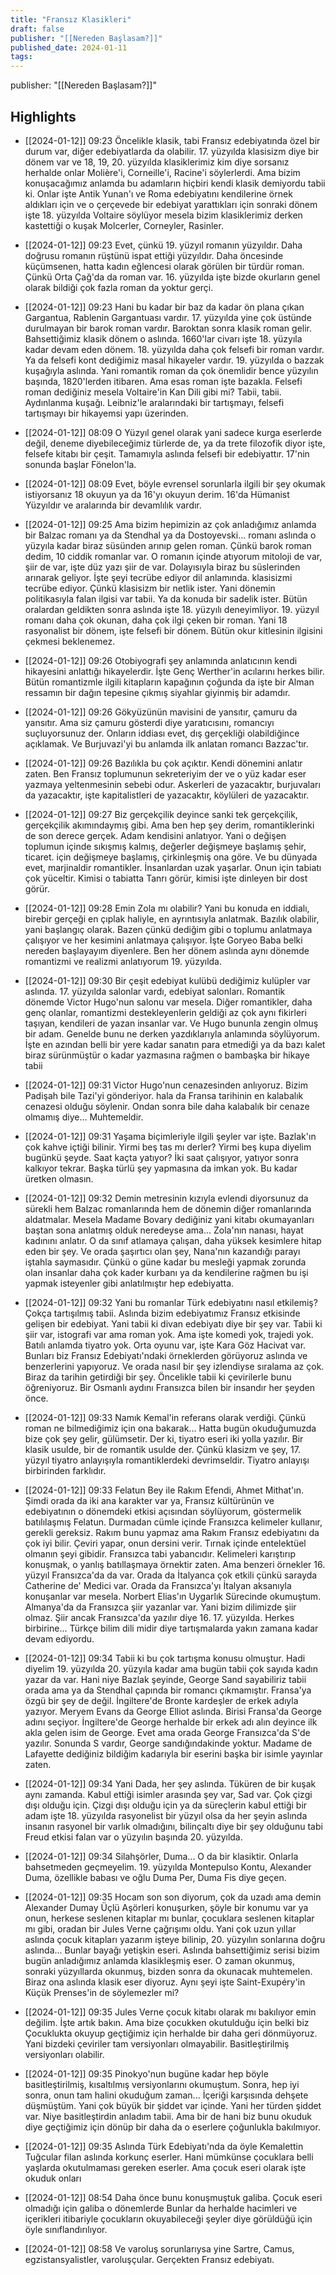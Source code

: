 ```yaml
---
title: "Fransız Klasikleri"
draft: false
publisher: "[[Nereden Başlasam?]]"
published_date: 2024-01-11
tags:
---
```

publisher: "[[Nereden Başlasam?]]"


## Highlights
* [[2024-01-12]] 09:23  Öncelikle klasik, tabi Fransız edebiyatında özel bir durum var, diğer edebiyatlarda da olabilir. 17. yüzyılda klasisizm diye bir dönem var ve 18, 19, 20. yüzyılda klasiklerimiz kim diye sorsanız herhalde onlar Molière'i, Corneille'i, Racine'i söylerlerdi. Ama bizim konuşacağımız anlamda bu adamların hiçbiri kendi klasik demiyordu tabii ki. Onlar işte Antik Yunan'ı ve Roma edebiyatını kendilerine örnek aldıkları için ve o çerçevede bir edebiyat yarattıkları için sonraki dönem işte 18. yüzyılda Voltaire söylüyor mesela bizim klasiklerimiz derken kastettiği o kuşak Molcerler, Corneyler, Rasinler.

* [[2024-01-12]] 09:23  Evet, çünkü 19. yüzyıl romanın yüzyıldır. Daha doğrusu romanın rüştünü ispat ettiği yüzyıldır. Daha öncesinde küçümsenen, hatta kadın eğlencesi olarak görülen bir türdür roman. Çünkü Orta Çağ'da da roman var. 16. yüzyılda işte bizde okurların genel olarak bildiği çok fazla roman da yoktur gerçi.

* [[2024-01-12]] 09:23  Hani bu kadar bir baz da kadar ön plana çıkan Gargantua, Rablenin Gargantuası vardır. 17. yüzyılda yine çok üstünde durulmayan bir barok roman vardır. Baroktan sonra klasik roman gelir. Bahsettiğimiz klasik dönem o aslında. 1660'lar civarı işte 18. yüzyıla kadar devam eden dönem. 18. yüzyılda daha çok felsefi bir roman vardır. Ya da felsefi kont dediğimiz masal hikayeler vardır. 19. yüzyılda o bazzak kuşağıyla aslında. Yani romantik roman da çok önemlidir bence yüzyılın başında, 1820'lerden itibaren. Ama esas roman işte bazakla. Felsefi roman dediğiniz mesela Voltaire'in Kan Dili gibi mi? Tabii, tabii. Aydınlanma kuşağı. Leibniz'le aralarındaki bir tartışmayı, felsefi tartışmayı bir hikayemsi yapı üzerinden.

* [[2024-01-12]] 08:09  O Yüzyıl genel olarak yani sadece kurga eserlerde değil, deneme diyebileceğimiz türlerde de, ya da trete filozofik diyor işte, felsefe kitabı bir çeşit. Tamamıyla aslında felsefi bir edebiyattır. 17'nin sonunda başlar Fönelon'la.

* [[2024-01-12]] 08:09  Evet, böyle evrensel sorunlarla ilgili bir şey okumak istiyorsanız 18 okuyun ya da 16'yı okuyun derim. 16'da Hümanist Yüzyıldır ve aralarında bir devamlılık vardır.

* [[2024-01-12]] 09:25  Ama bizim hepimizin az çok anladığımız anlamda bir Balzac romanı ya da Stendhal ya da Dostoyevski... romanı aslında o yüzyıla kadar biraz süsünden arınıp gelen roman. Çünkü barok roman dedim, 10 ciddik romanlar var. O romanın içinde atıyorum mitoloji de var, şiir de var, işte düz yazı şiir de var. Dolayısıyla biraz bu süslerinden arınarak geliyor. İşte şeyi tecrübe ediyor dil anlamında. klasisizmi tecrübe ediyor. Çünkü klasisizm bir netlik ister. Yani dönemin politikasıyla falan ilgisi var tabii. Ya da konuda bir sadelik ister. Bütün oralardan geldikten sonra aslında işte 18. yüzyılı deneyimliyor. 19. yüzyıl romanı daha çok okunan, daha çok ilgi çeken bir roman. Yani 18 rasyonalist bir dönem, işte felsefi bir dönem. Bütün okur kitlesinin ilgisini çekmesi beklenemez.

* [[2024-01-12]] 09:26  Otobiyografi şey anlamında anlatıcının kendi hikayesini anlattığı hikayelerdir. İşte Genç Werther'in acılarını herkes bilir. Bütün romantizmle ilgili kitapların kapağının çoğunda da işte bir Alman ressamın bir dağın tepesine çıkmış siyahlar giyinmiş bir adamdır.

* [[2024-01-12]] 09:26  Gökyüzünün mavisini de yansıtır, çamuru da yansıtır. Ama siz çamuru gösterdi diye yaratıcısını, romancıyı suçluyorsunuz der. Onların iddiası evet, dış gerçekliği olabildiğince açıklamak. Ve Burjuvazi'yi bu anlamda ilk anlatan romancı Bazzac'tır.

* [[2024-01-12]] 09:26  Bazılıkla bu çok açıktır. Kendi dönemini anlatır zaten. Ben Fransız toplumunun sekreteriyim der ve o yüz kadar eser yazmaya yeltenmesinin sebebi odur. Askerleri de yazacaktır, burjuvaları da yazacaktır, işte kapitalistleri de yazacaktır, köylüleri de yazacaktır.

* [[2024-01-12]] 09:27  Biz gerçekçilik deyince sanki tek gerçekçilik, gerçekçilik akımındaymış gibi. Ama ben hep şey derim, romantiklerinki de son derece gerçek. Adam kendisini anlatıyor. Yani o değişen toplumun içinde sıkışmış kalmış, değerler değişmeye başlamış şehir, ticaret. için değişmeye başlamış, çirkinleşmiş ona göre. Ve bu dünyada evet, marjinaldir romantikler. İnsanlardan uzak yaşarlar. Onun için tabiatı çok yüceltir. Kimisi o tabiatta Tanrı görür, kimisi işte dinleyen bir dost görür.

* [[2024-01-12]] 09:28  Emin Zola mı olabilir? Yani bu konuda en iddialı, birebir gerçeği en çıplak haliyle, en ayrıntısıyla anlatmak. Bazılık olabilir, yani başlangıç olarak. Bazen çünkü dediğim gibi o toplumu anlatmaya çalışıyor ve her kesimini anlatmaya çalışıyor. İşte Goryeo Baba belki nereden başlayayım diyenlere. Ben her dönem aslında aynı dönemde romantizmi ve realizmi anlatıyorum 19. yüzyılda.

* [[2024-01-12]] 09:30  Bir çeşit edebiyat kulübü dediğimiz kulüpler var aslında. 17. yüzyılda salonlar vardı, edebiyat salonları. Romantik dönemde Victor Hugo'nun salonu var mesela. Diğer romantikler, daha genç olanlar, romantizmi destekleyenlerin geldiği az çok aynı fikirleri taşıyan, kendileri de yazan insanlar var. Ve Hugo bununla zengin olmuş bir adam. Genelde bunu ne derken yazdıklarıyla anlamında söylüyorum. İşte en azından belli bir yere kadar sanatın para etmediği ya da bazı kalet biraz sürünmüştür o kadar yazmasına rağmen o bambaşka bir hikaye tabii

* [[2024-01-12]] 09:31  Victor Hugo'nun cenazesinden anlıyoruz. Bizim Padişah bile Tazi'yi gönderiyor. hala da Fransa tarihinin en kalabalık cenazesi olduğu söylenir. Ondan sonra bile daha kalabalık bir cenaze olmamış diye... Muhtemeldir.

* [[2024-01-12]] 09:31  Yaşama biçimleriyle ilgili şeyler var işte. Bazlak'ın çok kahve içtiği bilinir. Yirmi beş tas mı derler? Yirmi beş kupa diyelim bugünkü şeyde. Saat kaçta yatıyor? İki saat çalışıyor, yatıyor sonra kalkıyor tekrar. Başka türlü şey yapmasına da imkan yok. Bu kadar üretken olmasın.

* [[2024-01-12]] 09:32  Demin metresinin kızıyla evlendi diyorsunuz da sürekli hem Balzac romanlarında hem de dönemin diğer romanlarında aldatmalar. Mesela Madame Bovary dediğiniz yani kitabı okumayanları baştan sona anlatmış olduk neredeyse ama... Zola'nın nanası, hayat kadınını anlatır. O da sınıf atlamaya çalışan, daha yüksek kesimlere hitap eden bir şey. Ve orada şaşırtıcı olan şey, Nana'nın kazandığı parayı iştahla saymasıdır. Çünkü o güne kadar bu mesleği yapmak zorunda olan insanlar daha çok kader kurbanı ya da kendilerine rağmen bu işi yapmak isteyenler gibi anlatılmıştır hep edebiyatta.

* [[2024-01-12]] 09:32  Yani bu romanlar Türk edebiyatını nasıl etkilemiş? Çokça tartışılmış tabii. Aslında bizim edebiyatımız Fransız etkisinde gelişen bir edebiyat. Yani tabii ki divan edebiyatı diye bir şey var. Tabii ki şiir var, istografi var ama roman yok. Ama işte komedi yok, trajedi yok. Batılı anlamda tiyatro yok. Orta oyunu var, işte Kara Göz Hacivat var. Bunları biz Fransız Edebiyatı'ndaki örneklerden görüyoruz aslında ve benzerlerini yapıyoruz. Ve orada nasıl bir şey izlendiyse sıralama az çok. Biraz da tarihin getirdiği bir şey. Öncelikle tabii ki çevirilerle bunu öğreniyoruz. Bir Osmanlı aydını Fransızca bilen bir insandır her şeyden önce.

* [[2024-01-12]] 09:33  Namık Kemal'in referans olarak verdiği. Çünkü roman ne bilmediğimiz için ona bakarak... Hatta bugün okuduğumuzda bize çok şey gelir, gülümsetir. Der ki, tiyatro eseri iki yolla yazılır. Bir klasik usulde, bir de romantik usulde der. Çünkü klasizm ve şey, 17. yüzyıl tiyatro anlayışıyla romantiklerdeki devrimseldir. Tiyatro anlayışı birbirinden farklıdır.

* [[2024-01-12]] 09:33  Felatun Bey ile Rakım Efendi, Ahmet Mithat'ın. Şimdi orada da iki ana karakter var ya, Fransız kültürünün ve edebiyatının o dönemdeki etkisi açısından söylüyorum, göstermelik batılılaşmış Felatun. Durmadan cümle içinde Fransızca kelimeler kullanır, gerekli gereksiz. Rakım bunu yapmaz ama Rakım Fransız edebiyatını da çok iyi bilir. Çeviri yapar, onun dersini verir. Tırnak içinde entelektüel olmanın şeyi gibidir. Fransızca tabi yabancıdır. Kelimeleri karıştırıp konuşmak, o yanlış batıllaşmaya örnektir zaten. Ama benzeri örnekler 16. yüzyıl Fransızca'da da var. Orada da İtalyanca çok etkili çünkü sarayda Catherine de' Medici var. Orada da Fransızca'yı İtalyan aksanıyla konuşanlar var mesela. Norbert Elias'ın Uygarlık Sürecinde okumuştum. Almanya'da da Fransızca şiir yazanlar var. Yani bizim dilimizde şiir olmaz. Şiir ancak Fransızca'da yazılır diye 16. 17. yüzyılda. Herkes birbirine... Türkçe bilim dili midir diye tartışmalarda yakın zamana kadar devam ediyordu.

* [[2024-01-12]] 09:34  Tabii ki bu çok tartışma konusu olmuştur. Hadi diyelim 19. yüzyılda 20. yüzyıla kadar ama bugün tabii çok sayıda kadın yazar da var. Hani niye Bazlak şeyinde, George Sand sayabiliriz tabii orada ama ya da Stendhal çapında bir romancı çıkmamıştır. Fransa'ya özgü bir şey de değil. İngiltere'de Bronte kardeşler de erkek adıyla yazıyor. Meryem Evans da George Elliot aslında. Birisi Fransa'da George adını seçiyor. İngiltere'de George herhalde bir erkek adı alın deyince ilk akla gelen isim de George. Evet ama orada George Fransızca'da S'de yazılır. Sonunda S vardır, George sandığındakinde yoktur. Madame de Lafayette dediğiniz bildiğim kadarıyla bir eserini başka bir isimle yayınlar zaten.

* [[2024-01-12]] 09:34  Yani Dada, her şey aslında. Tüküren de bir kuşak aynı zamanda. Kabul ettiği isimler arasında şey var, Sad var. Çok çizgi dışı olduğu için. Çizgi dışı olduğu için ya da süreçlerin kabul ettiği bir adam işte 18. yüzyılda rasyonelist bir yüzyıl olsa da her şeyin aslında insanın rasyonel bir varlık olmadığını, bilinçaltı diye bir şey olduğunu tabi Freud etkisi falan var o yüzyılın başında 20. yüzyılda.

* [[2024-01-12]] 09:34  Silahşörler, Duma... O da bir klasiktir. Onlarla bahsetmeden geçmeyelim. 19. yüzyılda Montepulso Kontu, Alexander Duma, özellikle babası ve oğlu Duma Per, Duma Fis diye geçen.

* [[2024-01-12]] 09:35  Hocam son son diyorum, çok da uzadı ama demin Alexander Dumay Üçlü Aşörleri konuşurken, şöyle bir konumu var ya onun, herkese seslenen kitaplar mı bunlar, çocuklara seslenen kitaplar mı gibi, oradan bir Jules Verne çağrışımı oldu. Yani çok uzun yıllar aslında çocuk kitapları yazarım işteye bilinip, 20. yüzyılın sonlarına doğru aslında... Bunlar bayağı yetişkin eseri. Aslında bahsettiğimiz serisi bizim bugün anladığımız anlamda klasikleşmiş eser. O zaman okunmuş, sonraki yüzyıllarda okunmuş, bizden sonra da okunacak muhtemelen. Biraz ona aslında klasik eser diyoruz. Aynı şeyi işte Saint-Exupéry'in Küçük Prenses'in de söylemezler mi?

* [[2024-01-12]] 09:35  Jules Verne çocuk kitabı olarak mı bakılıyor emin değilim. İşte artık bakın. Ama bize çocukken okutulduğu için belki biz Çocuklukta okuyup geçtiğimiz için herhalde bir daha geri dönmüyoruz. Yani bizdeki çeviriler tam versiyonları olmayabilir. Basitleştirilmiş versiyonları olabilir.

* [[2024-01-12]] 09:35  Pinokyo'nun bugüne kadar hep böyle basitleştirilmiş, kısaltılmış versiyonlarını okumuştum. Sonra, hep iyi sonra, onun tam halini okuduğum zaman... İçeriği karşısında dehşete düşmüştüm. Yani çok büyük bir şiddet var içinde. Yani her türden şiddet var. Niye basitleştirdin anladım tabii. Ama bir de hani biz bunu okuduk diye geçtiğimiz için dönüp bir daha da o eserlere çoğunlukla bakılmıyor.

* [[2024-01-12]] 09:35  Aslında Türk Edebiyatı'nda da öyle Kemalettin Tuğcular filan aslında korkunç eserler. Hani mümkünse çocuklara belli yaşlarda okutulmaması gereken eserler. Ama çocuk eseri olarak işte okuduk onları

* [[2024-01-12]] 08:54  Daha önce bunu konuşmuştuk galiba. Çocuk eseri olmadığı için galiba o dönemlerde Bunlar da herhalde hacimleri ve içerikleri itibariyle çocukların okuyabileceği şeyler diye görüldüğü için öyle sınıflandırılıyor.

* [[2024-01-12]] 08:58  Ve varoluş sorunlarıysa yine Sartre, Camus, egzistansyalistler, varoluşçular. Gerçekten Fransız edebiyatı.


